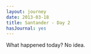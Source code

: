 ```yaml
---
layout: journey
date: 2013-03-18
title: Santander - Day 2
hasJournal: yes
---
```

What happened today? No idea.